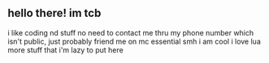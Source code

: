 ## hello there! im tcb

i like coding nd stuff
no need to contact me thru my phone number which isn't public, just probably friend me on mc essential smh
i am cool
i love lua
more stuff that i'm lazy to put here 
